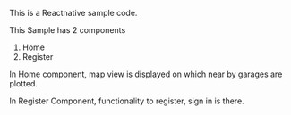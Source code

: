 This is a Reactnative sample code.

This Sample has 2 components

1. Home
2. Register

In Home component, map view is displayed on which near by garages are plotted.

In Register Component, functionality to register, sign in is there.